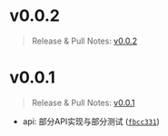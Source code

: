 # v0.0.2

> Release & Pull Notes: [v0.0.2](https://github.com/simple-robot/simpler-robot/releases/tag/v0.0.2) 


# v0.0.1

> Release & Pull Notes: [v0.0.1](https://github.com/simple-robot/simpler-robot/releases/tag/v0.0.1) 

- api: 部分API实现与部分测试 ([`fbcc331`](https://github.com/simple-robot/simpler-robot/commit/fbcc331))


